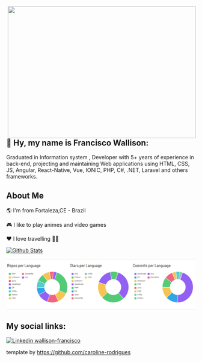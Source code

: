 <img align="right" width="500" height="350" src="https://github.com/FranciscoWallison/FranciscoWallison/blob/master/cuphead-bird.gif">


## 👋  Hy, my name is Francisco Wallison:  

Graduated in Information system
, Developer with 5+ years of experience in back-end, projecting and maintaining Web applications using HTML, CSS, JS, Angular, React-Native, Vue, IONIC, PHP, C#, .NET, Laravel and others frameworks.


## About Me

🌎 I'm from Fortaleza,CE - Brazil

🎮 I like to play animes and video games

❤️ I love travelling 🛫🛬

[![Github Stats](https://github-readme-stats.vercel.app/api?username=FranciscoWallison&hide=[%22issues%22,%22prs%22,%22contribs%22]&show_icons=true&theme=default)](https://github.com/FranciscoWallison)

![profile-summary-for-github](https://github.com/FranciscoWallison/FranciscoWallison/blob/master/Sem%20t%C3%ADtulo.png)


## My social links:
[![Linkedin](https://i.stack.imgur.com/gVE0j.png) wallison-francisco](https://www.linkedin.com/in/wallison-francisco/)


template by https://github.com/caroline-rodrigues


